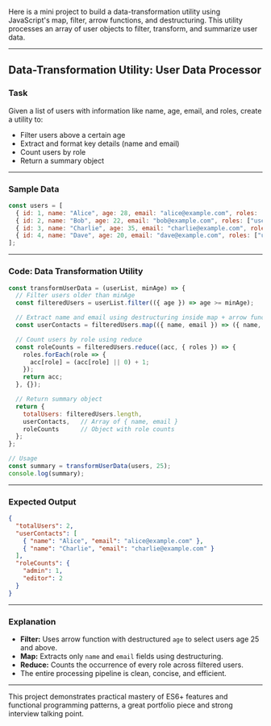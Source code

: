 Here is a mini project to build a data-transformation utility using JavaScript's map, filter, arrow functions, and destructuring. This utility processes an array of user objects to filter, transform, and summarize user data.

***

## Data-Transformation Utility: User Data Processor

### Task
Given a list of users with information like name, age, email, and roles, create a utility to:
- Filter users above a certain age
- Extract and format key details (name and email)
- Count users by role
- Return a summary object

***

### Sample Data
```javascript
const users = [
  { id: 1, name: "Alice", age: 28, email: "alice@example.com", roles: ["admin", "editor"] },
  { id: 2, name: "Bob", age: 22, email: "bob@example.com", roles: ["user"] },
  { id: 3, name: "Charlie", age: 35, email: "charlie@example.com", roles: ["editor"] },
  { id: 4, name: "Dave", age: 20, email: "dave@example.com", roles: ["user", "subscriber"] },
];
```

***

### Code: Data Transformation Utility

```javascript
const transformUserData = (userList, minAge) => {
  // Filter users older than minAge
  const filteredUsers = userList.filter(({ age }) => age >= minAge);

  // Extract name and email using destructuring inside map + arrow function
  const userContacts = filteredUsers.map(({ name, email }) => ({ name, email }));

  // Count users by role using reduce
  const roleCounts = filteredUsers.reduce((acc, { roles }) => {
    roles.forEach(role => {
      acc[role] = (acc[role] || 0) + 1;
    });
    return acc;
  }, {});

  // Return summary object
  return {
    totalUsers: filteredUsers.length,
    userContacts,   // Array of { name, email }
    roleCounts      // Object with role counts
  };
};

// Usage
const summary = transformUserData(users, 25);
console.log(summary);
```

***

### Expected Output
```json
{
  "totalUsers": 2,
  "userContacts": [
    { "name": "Alice", "email": "alice@example.com" },
    { "name": "Charlie", "email": "charlie@example.com" }
  ],
  "roleCounts": {
    "admin": 1,
    "editor": 2
  }
}
```

***

### Explanation
- **Filter:** Uses arrow function with destructured `age` to select users age 25 and above.
- **Map:** Extracts only `name` and `email` fields using destructuring.
- **Reduce:** Counts the occurrence of every role across filtered users.
- The entire processing pipeline is clean, concise, and efficient.

***

This project demonstrates practical mastery of ES6+ features and functional programming patterns, a great portfolio piece and strong interview talking point.